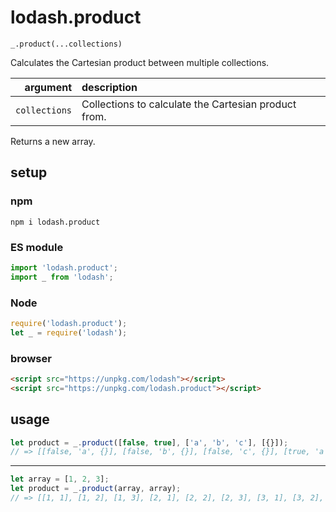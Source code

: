 # lodash.product

`_.product(...collections)`

Calculates the Cartesian product between multiple collections.

| argument | description |
| ---: | :--- |
| `collections` | Collections to calculate the Cartesian product from. |

Returns a new array.

## setup

### npm

```shell
npm i lodash.product
```

### ES module

```javascript
import 'lodash.product';
import _ from 'lodash';
```

### Node

```javascript
require('lodash.product');
let _ = require('lodash');
```

### browser

```html
<script src="https://unpkg.com/lodash"></script>
<script src="https://unpkg.com/lodash.product"></script>
```

## usage

```javascript
let product = _.product([false, true], ['a', 'b', 'c'], [{}]);
// => [[false, 'a', {}], [false, 'b', {}], [false, 'c', {}], [true, 'a', {}], [true, 'b', {}], [true, 'c', {}]]
```

---

```javascript
let array = [1, 2, 3];
let product = _.product(array, array);
// => [[1, 1], [1, 2], [1, 3], [2, 1], [2, 2], [2, 3], [3, 1], [3, 2], [3, 3]]
```
